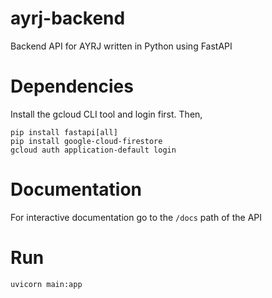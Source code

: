 # ayrj-backend
Backend API for AYRJ written in Python using FastAPI
# Dependencies
Install the gcloud CLI tool and login first. Then,
```
pip install fastapi[all]
pip install google-cloud-firestore
gcloud auth application-default login
```
# Documentation
For interactive documentation go to the ```/docs``` path of the API
# Run
```
uvicorn main:app
```
